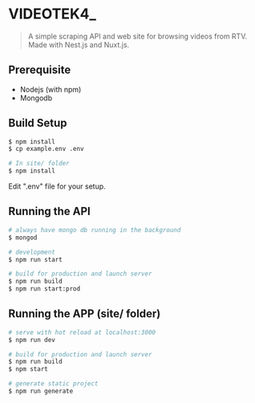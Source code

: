 # VIDEOTEK4_

> A simple scraping API and web site for browsing videos from RTV. Made with Nest.js and Nuxt.js.

## Prerequisite

* Nodejs (with npm)
* Mongodb

## Build Setup

```bash
$ npm install
$ cp example.env .env

# In site/ folder
$ npm install
```
Edit ".env" file for your setup.

## Running the API

```bash
# always have mongo db running in the background
$ mongod

# development
$ npm run start

# build for production and launch server
$ npm run build
$ npm run start:prod
```

## Running the APP (site/ folder)

``` bash
# serve with hot reload at localhost:3000
$ npm run dev

# build for production and launch server
$ npm run build
$ npm start

# generate static project
$ npm run generate
```

